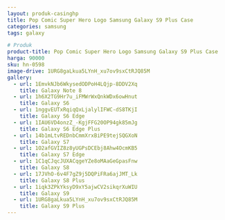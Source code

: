 ```yaml
---
layout: produk-casinghp
title: Pop Comic Super Hero Logo Samsung Galaxy S9 Plus Case
categories: samsung
tags: galaxy

# Produk
product-title: Pop Comic Super Hero Logo Samsung Galaxy S9 Plus Case
harga: 90000
sku: hn-0598
image-drive: 1URG8gaLkua5LYnH_xu7ov9sxCtRJQ85M
gallery:
  - url: 1EmvkNJb6WkysedODPoH4LQjp-8DDV2Xq
    title: Galaxy Note 8
  - url: 1h6X2TG9Hr7u_iFMWrWxQnkWDx6owHnut
    title: Galaxy S6
  - url: 1nggvEUTxRqiqQxLjalylIFWC-dS8TKjI
    title: Galaxy S6 Edge
  - url: 1IAU6VD4onzZ_-KgjFFG20OP94gk85mJg
    title: Galaxy S6 Edge Plus
  - url: 14b1mLtvREDnbCmmXrxBiPE9tejSQGXoN
    title: Galaxy S7
  - url: 1O2afGVIZ8z8yUGPsDCEbj8Ahw4OcmKB5
    title: Galaxy S7 Edge
  - url: 1C1qCJqcJUXACqgeYZe8oMAaGeGpasFnw
    title: Galaxy S8
  - url: 17JVhO-6v4F7gZ9j5DQPiFRa6ajJMT_Lk
    title: Galaxy S8 Plus
  - url: 1iqk3ZPkYksyD9xY5ajwCV2sikqrXuWIU
    title: Galaxy S9
  - url: 1URG8gaLkua5LYnH_xu7ov9sxCtRJQ85M
    title: Galaxy S9 Plus
---
```

